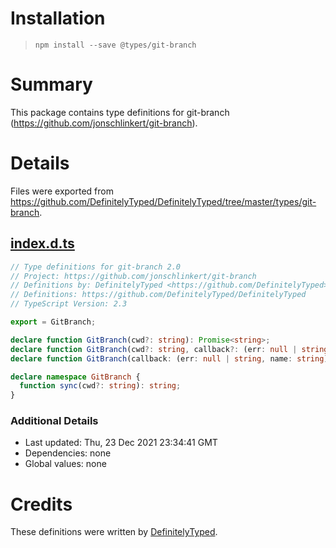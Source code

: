 # Installation
> `npm install --save @types/git-branch`

# Summary
This package contains type definitions for git-branch (https://github.com/jonschlinkert/git-branch).

# Details
Files were exported from https://github.com/DefinitelyTyped/DefinitelyTyped/tree/master/types/git-branch.
## [index.d.ts](https://github.com/DefinitelyTyped/DefinitelyTyped/tree/master/types/git-branch/index.d.ts)
````ts
// Type definitions for git-branch 2.0
// Project: https://github.com/jonschlinkert/git-branch
// Definitions by: DefinitelyTyped <https://github.com/DefinitelyTyped>
// Definitions: https://github.com/DefinitelyTyped/DefinitelyTyped
// TypeScript Version: 2.3

export = GitBranch;

declare function GitBranch(cwd?: string): Promise<string>;
declare function GitBranch(cwd?: string, callback?: (err: null | string, name: string) => void): void;
declare function GitBranch(callback: (err: null | string, name: string) => void): void;

declare namespace GitBranch {
  function sync(cwd?: string): string;
}

````

### Additional Details
 * Last updated: Thu, 23 Dec 2021 23:34:41 GMT
 * Dependencies: none
 * Global values: none

# Credits
These definitions were written by [DefinitelyTyped](https://github.com/DefinitelyTyped).

